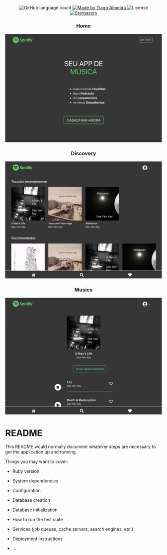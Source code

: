 
<p align="center">
  <img alt="GitHub language count" src="https://img.shields.io/github/languages/count/tiagoalmeida93/spotify?color=%2304D361"/>

  <a href="#!">
    <img alt="Made by Tiago Almeida" src="https://img.shields.io/badge/made%20by-Tiago%20Almeida-%2304D361"/>
  </a>

  <img alt="License" src="https://img.shields.io/badge/license-MIT-%2304D361"/>

  <a href="https://github.com/tiagoalmeida93/spotify">
    <img alt="Stargazers" src="https://img.shields.io/github/stars/tiagoalmeida93/spotify?style=social"/>
  </a>
</p>

<h3 align="center">Home</h3>

![home](public/screenshots/screen1.png)
  
<h3 align="center">Discovery</h3>

![detail](public/screenshots/screen2.png)
  
<h3 align="center">Musics</h3>

![results](public/screenshots/screen3.png)

# README

This README would normally document whatever steps are necessary to get the
application up and running.

Things you may want to cover:

* Ruby version

* System dependencies

* Configuration

* Database creation

* Database initialization

* How to run the test suite

* Services (job queues, cache servers, search engines, etc.)

* Deployment instructions

* ...
